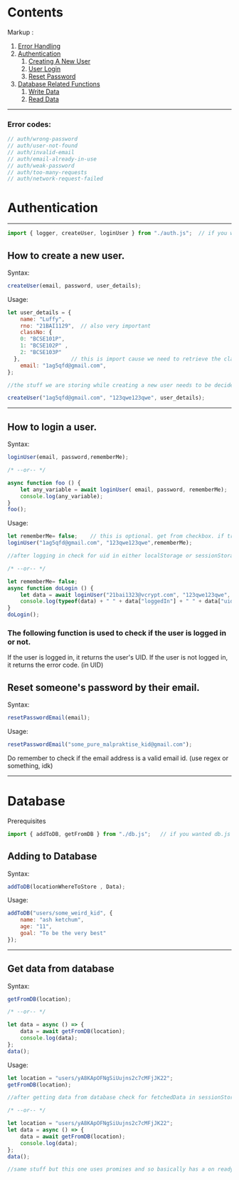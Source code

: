 
# Contents
Markup :
1. [Error Handling](#error-codes)
2. [Authentication](#using-authentication-methods)
   1. [Creating A New User](#how-to-create-a-new-user)
   2. [User Login](#how-to-login-a-user)
   3. [Reset Password](#reset-someones-password-by-their-email)
3. [Database Related Functions](#database)
   1. [Write Data](#adding-to-database)
   2. [Read Data](#get-data-from-database)

--------------------------------------------------------------------------------------------------------------------------------------

### Error codes:
```javascript
// auth/wrong-password
// auth/user-not-found
// auth/invalid-email
// auth/email-already-in-use
// auth/weak-password
// auth/too-many-requests
// auth/network-request-failed
```

# Authentication
--------------------------------------------------------------------------------------------------------------------------------------
```javascript
import { logger, createUser, loginUser } from "./auth.js";  // if you wanted auth.js
```

## How to create a new user.

Syntax:
```javascript
createUser(email, password, user_details);
```

Usage:
```javascript
let user_details = {
    name: "Luffy",
    rno: "21BAI1129",  // also very important
    classNo: {
    0: "BCSE101P",
    1: "BCSE102P" , 
    2: "BCSE103P"
  },                // this is import cause we need to retrieve the classno. for live tests.
    email: "1ag5qfd@gmail.com",
};

//the stuff we are storing while creating a new user needs to be decided.

createUser("1ag5qfd@gmail.com", "123qwe123qwe", user_details);
```


--------------------------------------------------------------------------------------------------------------------------------------

## How to login a user.

Syntax:
```javascript
loginUser(email, password,rememberMe);

/* --or-- */

async function foo () {
    let any_variable = await loginUser( email, password, rememberMe);
    console.log(any_variable);
}
foo();
```

Usage:
```javascript
let rememberMe= false;    // this is optional. get from checkbox. if true then remember me is stored in localStorage else it is stored in sessionStorage.
loginUser("1ag5qfd@gmail.com", "123qwe123qwe",rememberMe);

//after logging in check for uid in either localStorage or sessionStorage.

/* --or-- */

let rememberMe= false;
async function doLogin () {
    let data = await loginUser("21bai1323@vcrypt.com", "123qwe123qwe", rememberMe);
    console.log(typeof(data) + " " + data["loggedIn"] + " " + data["uid"] + " " + data["email"]); 
}
doLogin();

```

### The following function is used to check if the user is logged in or not.
If the user is logged in, it returns the user's UID.
If the user is not logged in, it returns the error code. (in UID)

## Reset someone's password by their email.
Syntax:
```javascript
resetPasswordEmail(email);
```
Usage:
```javascript
resetPasswordEmail("some_pure_malpraktise_kid@gmail.com");
```
Do remember to check if the email address is a valid email id. (use regex or something, idk)

--------------------------------------------------------------------------------------------------------------------------------------

# Database
Prerequisites
```javascript
import { addToDB, getFromDB } from "./db.js";   // if you wanted db.js
```

## Adding to Database

Syntax:
```javascript
addToDB(locationWhereToStore , Data);
```
Usage:
```javascript
addToDB("users/some_weird_kid", {
    name: "ash ketchum",
    age: "11",
    goal: "To be the very best"
});
```

--------------------------------------------------------------------------------------------------------------------------------------

## Get data from database

Syntax:
```javascript
getFromDB(location);

/* --or-- */

let data = async () => {
    data = await getFromDB(location);
    console.log(data);
};
data();

```
Usage:
```javascript
let location = "users/yA8KApOFNgSiUujns2c7cMFjJK22";
getFromDB(location);

//after getting data from database check for fetchedData in sessionStorage. It will contain the last thing you got from getFromDB.

/* --or-- */

let location = "users/yA8KApOFNgSiUujns2c7cMFjJK22";
let data = async () => {
    data = await getFromDB(location);
    console.log(data);
};
data();

//same stuff but this one uses promises and so basically has a on ready thing.

```
